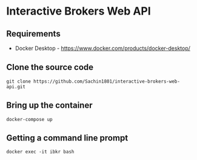 # Interactive Brokers Web API

## Requirements

* Docker Desktop - https://www.docker.com/products/docker-desktop/

## Clone the source code
```
git clone https://github.com/Sachin1801/interactive-brokers-web-api.git
```

## Bring up the container
```
docker-compose up
```

## Getting a command line prompt

```
docker exec -it ibkr bash
```
